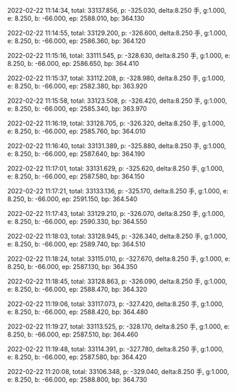 2022-02-22 11:14:34, total: 33137.856, p: -325.030, delta:8.250 手, g:1.000, e: 8.250, b: -66.000, ep: 2588.010, bp: 364.130

2022-02-22 11:14:55, total: 33129.200, p: -326.600, delta:8.250 手, g:1.000, e: 8.250, b: -66.000, ep: 2586.360, bp: 364.120

2022-02-22 11:15:16, total: 33111.545, p: -328.630, delta:8.250 手, g:1.000, e: 8.250, b: -66.000, ep: 2586.650, bp: 364.410

2022-02-22 11:15:37, total: 33112.208, p: -328.980, delta:8.250 手, g:1.000, e: 8.250, b: -66.000, ep: 2582.380, bp: 363.920

2022-02-22 11:15:58, total: 33123.508, p: -326.420, delta:8.250 手, g:1.000, e: 8.250, b: -66.000, ep: 2585.340, bp: 363.970

2022-02-22 11:16:19, total: 33128.705, p: -326.320, delta:8.250 手, g:1.000, e: 8.250, b: -66.000, ep: 2585.760, bp: 364.010

2022-02-22 11:16:40, total: 33131.389, p: -325.880, delta:8.250 手, g:1.000, e: 8.250, b: -66.000, ep: 2587.640, bp: 364.190

2022-02-22 11:17:01, total: 33131.629, p: -325.620, delta:8.250 手, g:1.000, e: 8.250, b: -66.000, ep: 2587.580, bp: 364.150

2022-02-22 11:17:21, total: 33133.136, p: -325.170, delta:8.250 手, g:1.000, e: 8.250, b: -66.000, ep: 2591.150, bp: 364.540

2022-02-22 11:17:43, total: 33129.210, p: -326.070, delta:8.250 手, g:1.000, e: 8.250, b: -66.000, ep: 2590.330, bp: 364.550

2022-02-22 11:18:03, total: 33128.945, p: -326.340, delta:8.250 手, g:1.000, e: 8.250, b: -66.000, ep: 2589.740, bp: 364.510

2022-02-22 11:18:24, total: 33115.010, p: -327.670, delta:8.250 手, g:1.000, e: 8.250, b: -66.000, ep: 2587.130, bp: 364.350

2022-02-22 11:18:45, total: 33128.863, p: -326.090, delta:8.250 手, g:1.000, e: 8.250, b: -66.000, ep: 2588.470, bp: 364.320

2022-02-22 11:19:06, total: 33117.073, p: -327.420, delta:8.250 手, g:1.000, e: 8.250, b: -66.000, ep: 2588.420, bp: 364.480

2022-02-22 11:19:27, total: 33113.525, p: -328.170, delta:8.250 手, g:1.000, e: 8.250, b: -66.000, ep: 2587.510, bp: 364.460

2022-02-22 11:19:48, total: 33114.391, p: -327.780, delta:8.250 手, g:1.000, e: 8.250, b: -66.000, ep: 2587.580, bp: 364.420

2022-02-22 11:20:08, total: 33106.348, p: -329.040, delta:8.250 手, g:1.000, e: 8.250, b: -66.000, ep: 2588.800, bp: 364.730